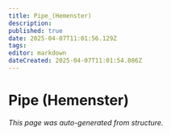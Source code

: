 ```yaml
---
title: Pipe_(Hemenster)
description: 
published: true
date: 2025-04-07T11:01:56.129Z
tags: 
editor: markdown
dateCreated: 2025-04-07T11:01:54.086Z
---
```


# Pipe (Hemenster)

*This page was auto-generated from structure.*